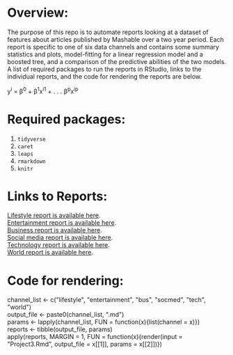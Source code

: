 # Overview:
The purpose of this repo is to automate reports looking at a dataset of features about articles published by Mashable over a two year period. Each report is specific to one of six data channels and contains some summary statistics and plots, model-fitting for a linear regression model and a boosted tree, and a comparison of the predictive abilities of the two models. A list of required packages to run the reports in RStudio, links to the individual reports, and the code for rendering the reports are below.

y<sup>i</sup> = β<sup>0</sup> + β<sup>1</sup>x<sup>i1</sup> + . . . β<sup>p</sup>x<sup>ip</sup>

# Required packages:  
  
1. `tidyverse`
2. `caret`
3. `leaps`
4. `rmarkdown`
5. `knitr`

# Links to Reports:
[Lifestyle report is available here](lifestyle.html).  
[Entertainment report is available here](entertainment.html).  
[Business report is available here](bus.html).    
[Social media report is available here](socmed.html).  
[Technology report is available here](tech.html).   
[World report is available here](world.html).  

# Code for rendering:
channel_list <- c("lifestyle", "entertainment", "bus", "socmed", "tech", "world")   
output_file <- paste0(channel_list, ".md")  
params <- lapply(channel_list, FUN = function(x){list(channel = x)})  
reports <- tibble(output_file, params)  
apply(reports, MARGIN = 1, FUN = function(x){render(input = "Project3.Rmd", output_file = x[[1]], params = x[[2]])})

